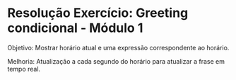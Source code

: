 # Resolução Exercício: Greeting condicional - Módulo 1

Objetivo: Mostrar horário atual e uma expressão correspondente ao horário.

Melhoria: Atualização a cada segundo do horário para atualizar a frase em tempo real.